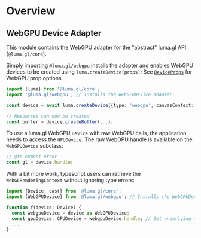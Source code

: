 # Overview

## WebGPU Device Adapter

This module contains the WebGPU adapter for the "abstract" luma.gl API (`@luma.gl/core`).

Simply importing `@luma.gl/webgpu` installs the adapter and enables WebGPU devices to
be created using `luma.createDevice(props)`: See [`DeviceProps`](../core/luma#createdeviceprops) for WebGPU prop options.

```typescript
import {luma} from '@luma.gl/core';
import '@luma.gl/webgpu'; // Installs the WebGPUDevice adapter

const device = await luma.createDevice({type: 'webgpu', canvasContext: {...}});

// Resources can now be created
const buffer = device.createBuffer(...);
```

To use a luma.gl WebGPU `Device` with raw WebGPU calls, the application needs to access
the `GPUDevice`. The raw WebGPU handle is available on the `WebGPUDevice` subclass:

```typescript
// @ts-expect-error
const gl = device.handle;
```

With a bit more work, typescript users can retrieve the `WebGLRenderingContext`
without ignoring type errors:

```typescript
import {Device, cast} from '@luma.gl/core';
import {WebGPUDevice} from '@luma.gl/webgpu'; // Installs the WebGPUDevice adapter

function f(device: Device) {
  const webgpuDevice = device as WebGPUDevice;
  const gpuDevice: GPUDevice = webgpuDevice.handle; // Get underlying WebGPU device
  ...
}
```
